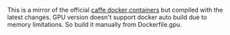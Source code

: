 This is a mirror of the official [caffe docker containers](https://hub.docker.com/r/bvlc/caffe) but compiled with the latest changes. GPU version doesn't support docker auto build due to memory limitations. So build it manually from Dockerfile.gpu.
